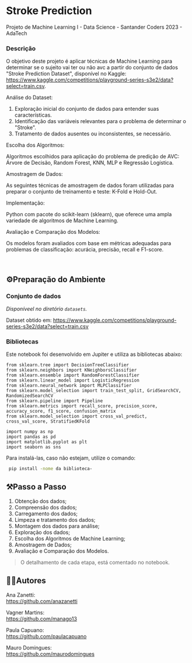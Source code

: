# Stroke Prediction
 Projeto de Machine Learning I - Data Science - Santander Coders 2023 - AdaTech


### **Descrição**

O objetivo deste projeto é aplicar técnicas de Machine Learning para determinar se o sujeito vai ter ou não avc a partir do conjunto de dados "Stroke Prediction Dataset", disponível no Kaggle: 
https://www.kaggle.com/competitions/playground-series-s3e2/data?select=train.csv.

Análise do Dataset:

1. Exploração inicial do conjunto de dados para entender suas características.
1. Identificação das variáveis relevantes para o problema de determinar o "Stroke".
1. Tratamento de dados ausentes ou inconsistentes, se necessário.

Escolha dos Algoritmos:

Algoritmos escolhidos para aplicação do problema de predição de AVC:
Árvore de Decisão, Random Forest, KNN, MLP e Regressão Logística.

Amostragem de Dados:

As seguintes técnicas de amostragem de dados foram utilizadas para preparar o conjunto de treinamento e teste:
K-Fold e Hold-Out.

Implementação:

Python com pacote do scikit-learn (sklearn), que oferece uma ampla variedade de algoritmos de Machine Learning.

Avaliação e Comparação dos Modelos:

Os modelos foram avaliados com base em métricas adequadas para problemas de classificação: acurácia, precisão, recall e F1-score.

<br>

## ⚙️Preparação do Ambiente

### **Conjunto de dados**

*Disponíveel no diretório `datasets`.*

Dataset obtido em:
https://www.kaggle.com/competitions/playground-series-s3e2/data?select=train.csv

### **Bibliotecas**

Este notebook foi desenvolvido em Jupiter e utiliza as bibliotecas abaixo:

```
from sklearn.tree import DecisionTreeClassifier
from sklearn.neighbors import KNeighborsClassifier
from sklearn.ensemble import RandomForestClassifier
from sklearn.linear_model import LogisticRegression
from sklearn.neural_network import MLPClassifier
from sklearn.model_selection import train_test_split, GridSearchCV, RandomizedSearchCV
from sklearn.pipeline import Pipeline
from sklearn.metrics import recall_score, precision_score, accuracy_score, f1_score, confusion_matrix
from sklearn.model_selection import cross_val_predict, cross_val_score, StratifiedKFold

import numpy as np
import pandas as pd
import matplotlib.pyplot as plt
import seaborn as sns

 ```

Para instalá-las, caso não estejam, utilize o comando:

```sh
 pip install -nome da biblioteca-
```

## ⚒️Passo a Passo

1. Obtenção dos dados;
1. Compreensão dos dados;
1. Carregamento dos dados;
1. Limpeza e tratamento dos dados;
1. Montagem dos dados para análise;
1. Exploração dos dados;
1. Escolha dos Algoritmos de Machine Learning;
1. Amostragem de Dados;
1. Avaliação e Comparação dos Modelos.

>O detalhamento de cada etapa, está comentado no notebook.

## 👨‍💻Autores

Ana Zanetti:  
https://github.com/anazanetti

Vagner Martins:  
https://github.com/manago13

Paula Capuano:  
https://github.com/paulacapuano

Mauro Domingues:  
https://github.com/maurodomingues  

